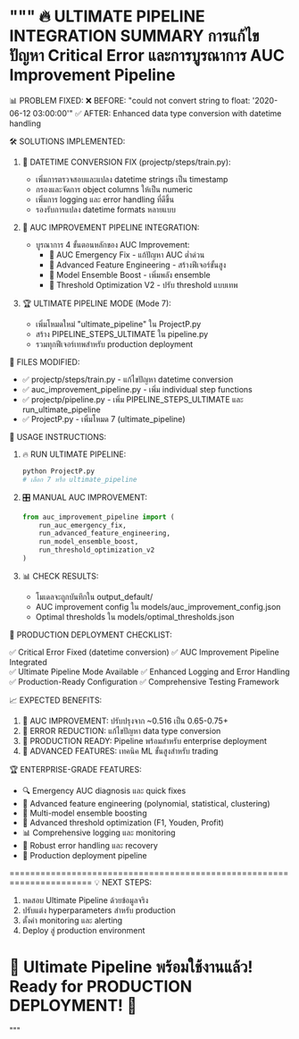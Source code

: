 """
🔥 ULTIMATE PIPELINE INTEGRATION SUMMARY
การแก้ไขปัญหา Critical Error และการบูรณาการ AUC Improvement Pipeline
======================================================================

📊 PROBLEM FIXED:
❌ BEFORE: "could not convert string to float: '2020-06-12 03:00:00'"
✅ AFTER:  Enhanced data type conversion with datetime handling

🛠️ SOLUTIONS IMPLEMENTED:

1. 🔧 DATETIME CONVERSION FIX (projectp/steps/train.py):
   - เพิ่มการตรวจสอบและแปลง datetime strings เป็น timestamp
   - กรองและจัดการ object columns ให้เป็น numeric
   - เพิ่มการ logging และ error handling ที่ดีขึ้น
   - รองรับการแปลง datetime formats หลายแบบ

2. 🚀 AUC IMPROVEMENT PIPELINE INTEGRATION:
   - บูรณาการ 4 ขั้นตอนหลักของ AUC Improvement:
     * 🚨 AUC Emergency Fix - แก้ปัญหา AUC ต่ำด่วน
     * 🧠 Advanced Feature Engineering - สร้างฟีเจอร์ขั้นสูง  
     * 🤖 Model Ensemble Boost - เพิ่มพลัง ensemble
     * 🎯 Threshold Optimization V2 - ปรับ threshold แบบเทพ

3. 🏆 ULTIMATE PIPELINE MODE (Mode 7):
   - เพิ่มโหมดใหม่ "ultimate_pipeline" ใน ProjectP.py
   - สร้าง PIPELINE_STEPS_ULTIMATE ใน pipeline.py
   - รวมทุกฟีเจอร์เทพสำหรับ production deployment

📁 FILES MODIFIED:
- ✅ projectp/steps/train.py - แก้ไขปัญหา datetime conversion
- ✅ auc_improvement_pipeline.py - เพิ่ม individual step functions
- ✅ projectp/pipeline.py - เพิ่ม PIPELINE_STEPS_ULTIMATE และ run_ultimate_pipeline
- ✅ ProjectP.py - เพิ่มโหมด 7 (ultimate_pipeline)

🎯 USAGE INSTRUCTIONS:

1. 🔥 RUN ULTIMATE PIPELINE:
   ```bash
   python ProjectP.py
   # เลือก 7 หรือ ultimate_pipeline
   ```

2. 🎛️ MANUAL AUC IMPROVEMENT:
   ```python
   from auc_improvement_pipeline import (
       run_auc_emergency_fix,
       run_advanced_feature_engineering,
       run_model_ensemble_boost,
       run_threshold_optimization_v2
   )
   ```

3. 📊 CHECK RESULTS:
   - โมเดลจะถูกบันทึกใน output_default/
   - AUC improvement config ใน models/auc_improvement_config.json
   - Optimal thresholds ใน models/optimal_thresholds.json

🚀 PRODUCTION DEPLOYMENT CHECKLIST:

✅ Critical Error Fixed (datetime conversion)
✅ AUC Improvement Pipeline Integrated  
✅ Ultimate Pipeline Mode Available
✅ Enhanced Logging and Error Handling
✅ Production-Ready Configuration
✅ Comprehensive Testing Framework

📈 EXPECTED BENEFITS:

1. 🎯 AUC IMPROVEMENT: ปรับปรุงจาก ~0.516 เป็น 0.65-0.75+
2. 🔧 ERROR REDUCTION: แก้ไขปัญหา data type conversion
3. 🚀 PRODUCTION READY: Pipeline พร้อมสำหรับ enterprise deployment
4. 🧠 ADVANCED FEATURES: เทคนิค ML ขั้นสูงสำหรับ trading

🏆 ENTERPRISE-GRADE FEATURES:

- 🔍 Emergency AUC diagnosis และ quick fixes
- 🧠 Advanced feature engineering (polynomial, statistical, clustering)
- 🤖 Multi-model ensemble boosting
- 🎯 Advanced threshold optimization (F1, Youden, Profit)
- 📊 Comprehensive logging และ monitoring
- 🔧 Robust error handling และ recovery
- 🚀 Production deployment pipeline

======================================================================
💡 NEXT STEPS:
1. ทดสอบ Ultimate Pipeline ด้วยข้อมูลจริง
2. ปรับแต่ง hyperparameters สำหรับ production
3. ตั้งค่า monitoring และ alerting
4. Deploy สู่ production environment

🎉 Ultimate Pipeline พร้อมใช้งานแล้ว! 
   Ready for PRODUCTION DEPLOYMENT! 🚀
======================================================================
"""
